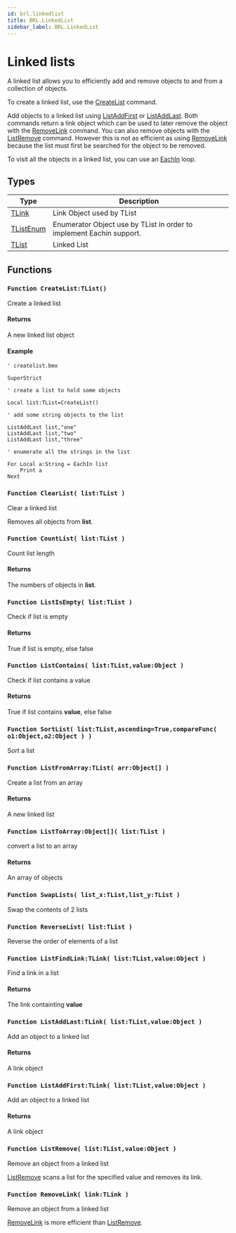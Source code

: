 ```yaml
---
id: brl.linkedlist
title: BRL.LinkedList
sidebar_label: BRL.LinkedList
---
```



<h1>Linked lists</h1>

A linked list allows you to efficiently add and remove objects to and from a collection of objects.

To create a linked list, use the [CreateList](../../brl/brl.linkedlist/#function-createlist-tlist) command.

Add objects to a linked list using [ListAddFirst](../../brl/brl.linkedlist/#function-listaddfirst-tlink-list-tlist-value-object) or [ListAddLast](../../brl/brl.linkedlist/#function-listaddlast-tlink-list-tlist-value-object). Both commands return a link object which can be used to later remove the object with the [RemoveLink](../../brl/brl.linkedlist/#function-removelink-link-tlink) command. You can also remove objects with the [ListRemove](../../brl/brl.linkedlist/#function-listremove-list-tlist-value-object) command. However this is not as efficient as using [RemoveLink](../../brl/brl.linkedlist/#function-removelink-link-tlink) because the list must first be searched for the object to be removed.

To visit all the objects in a linked list, you can use an [EachIn](../../brl/brl.blitz/#eachin) loop.


## Types
| Type | Description |
|---|---|
| [TLink](../../brl/brl.linkedlist/tlink) | Link Object used by TList |
| [TListEnum](../../brl/brl.linkedlist/tlistenum) | Enumerator Object use by TList in order to implement Eachin support. |
| [TList](../../brl/brl.linkedlist/tlist) | Linked List |

## Functions

### `Function CreateList:TList()`

Create a linked list

#### Returns
A new linked list object


#### Example
```blitzmax
' createlist.bmx

SuperStrict

' create a list to hold some objects

Local list:TList=CreateList()

' add some string objects to the list

ListAddLast list,"one"
ListAddLast list,"two"
ListAddLast list,"three"

' enumerate all the strings in the list

For Local a:String = EachIn list
	Print a
Next
```

### `Function ClearList( list:TList )`

Clear a linked list

Removes all objects from <b>list</b>.



### `Function CountList( list:TList )`

Count list length

#### Returns
The numbers of objects in <b>list</b>.



### `Function ListIsEmpty( list:TList )`

Check if list is empty

#### Returns
True if list is empty, else false



### `Function ListContains( list:TList,value:Object )`

Check if list contains a value

#### Returns
True if list contains <b>value</b>, else false



### `Function SortList( list:TList,ascending=True,compareFunc( o1:Object,o2:Object ) )`

Sort a list


### `Function ListFromArray:TList( arr:Object[] )`

Create a list from an array

#### Returns
A new linked list



### `Function ListToArray:Object[]( list:TList )`

convert a list to an array

#### Returns
An array of objects



### `Function SwapLists( list_x:TList,list_y:TList )`

Swap the contents of 2 lists


### `Function ReverseList( list:TList )`

Reverse the order of elements of a list


### `Function ListFindLink:TLink( list:TList,value:Object )`

Find a link in a list

#### Returns
The link containting <b>value</b>



### `Function ListAddLast:TLink( list:TList,value:Object )`

Add an object to a linked list

#### Returns
A link object



### `Function ListAddFirst:TLink( list:TList,value:Object )`

Add an object to a linked list

#### Returns
A link object



### `Function ListRemove( list:TList,value:Object )`

Remove an object from a linked list

[ListRemove](../../brl/brl.linkedlist/#function-listremove-list-tlist-value-object) scans a list for the specified value and removes its link.



### `Function RemoveLink( link:TLink )`

Remove an object from a linked list

[RemoveLink](../../brl/brl.linkedlist/#function-removelink-link-tlink) is more efficient than [ListRemove](../../brl/brl.linkedlist/#function-listremove-list-tlist-value-object).



